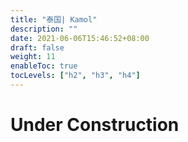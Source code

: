 ```yaml
---
title: "泰国| Kamol"
description: ""
date: 2021-06-06T15:46:52+08:00
draft: false
weight: 11
enableToc: true
tocLevels: ["h2", "h3", "h4"]
---
```

# Under Construction